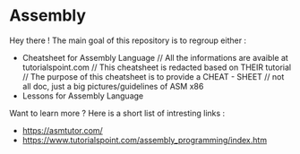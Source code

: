 # Assembly

Hey there ! The main goal of this repository is to regroup either :
- Cheatsheet for Assembly Language  // All the informations are avaible at tutorialspoint.com 
                                    // This cheatsheet is redacted based on THEIR tutorial 
                                    // The purpose of this cheatsheet is to provide a CHEAT - SHEET
                                    // not all doc, just a big pictures/guidelines of ASM x86 
- Lessons for Assembly Language

Want to learn more ? Here is a short list of intresting links :

- https://asmtutor.com/
- https://www.tutorialspoint.com/assembly_programming/index.htm
